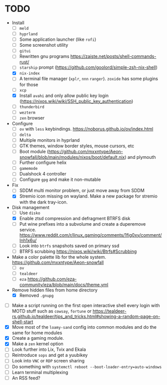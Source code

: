 # TODO
- Install
	- [ ] `meld`
	- [ ] `hyprland`
	- [ ] Some application launcher (like `rofi`)
	- [ ] Some screenshot utility
	- [ ] `gitui`
	- [ ] Rewritten gnu programs https://zaiste.net/posts/shell-commands-rust/
	- [ ] `starship` prompt (https://github.com/goolord/simple-zsh-nix-shell)
	- [x] `nix-index`
	- [ ] A terminal file manager (`xplr`, `nnn` `ranger`). `zoxide` has some plugins for those
	- [ ] `xcp`
	- [x] Install `avahi` and only allow public key login (https://nixos.wiki/wiki/SSH_public_key_authentication)
	- [ ] `thunderbird`
	- [ ] `wezterm`
	- [ ] `zen` browser
- Configure
	- [ ] `ov` with `less` keybindings. https://noborus.github.io/ov/index.html
	- [ ] `delta`
	- [ ] Multiple monitors in hyprland
	- [ ] GTK themes, window border styles, mouse cursors, etc
	- [ ] Boot module (https://github.com/mxxntype/Aeon-snowfall/blob/main/modules/nixos/boot/default.nix) and plymouth
	- [ ] Further configure helix
	- [ ] `gamemode`
	- [ ] Dualshock 4 controller
	- [ ] Configure `gpg` and make it non-mutable
- Fix
	- [ ] SDDM multi monitor problem, or just move away from SDDM
	- [x] Stremio icon missing on wayland. Make a new package for stremio with the dark tray-icon.
- Disk management
	- [ ] Use `disko`
	- [x] Enable ztsd compression and defragment BTRFS disk
	- [ ] Put wine prefixes into a subvolume and create a duperemove service. https://www.reddit.com/r/linux_gaming/comments/1fig0xy/comment/lnh1x6u/
	- [ ] Look into `btrfs` snapshots saved on primary ssd
	- [ ] BTRFS scrubbing https://nixos.wiki/wiki/Btrfs#Scrubbing
- Make a color palette lib for the whole system. https://github.com/mxxntype/Aeon-snowfall
	- [ ] `ov`
	- [ ] `tealdeer`
	- [ ] `eza` https://github.com/eza-community/eza/blob/main/docs/theme.yml
- Remove hidden files from home directory
	- [x] Removed `.gnupg`
- [ ] Make a script running on the first open interactive shell every login with MOTD stuff such as `cowsay`, `fortune` or https://tealdeer-rs.github.io/tealdeer/tips_and_tricks.html#showing-a-random-page-on-shell-start
- [x] Move most of the `loamy-sand` config into common modules and do the same for home modules
- [x] Create a gaming module.
- [x] Make a `zen` kernel option
- [ ] Look further into Lix, Tvix and Ekala
- [ ] Reintroduce `sops` and get a yuubikey
- [ ] Look into `VNC` or `RDP` screen sharing
- [ ] Do something with `systemctl reboot --boot-loader-entry=auto-windows`
- [ ] Learn terminal multiplexing
- [ ] An RSS feed?
